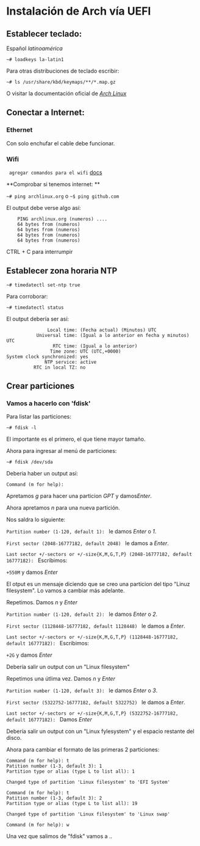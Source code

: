 # Instalación de Arch vía UEFI

## Establecer teclado:
Español _latinoamérica_

```~# loadkeys la-latin1 ```

Para otras distribuciones de teclado escribir:

```~# ls /usr/share/kbd/keymaps/**/*.map.gz```

O visitar la documentación oficial de [_Arch Linux_](https://wiki.archlinux.org/index.php/Installation_guide)

## Conectar a Internet:

### Ethernet

Con solo enchufar el cable debe funcionar.

### Wifi

``` agregar comandos para el wifi```
[docs](https://wiki.archlinux.org/index.php/Network_configuration/Wireless)

**Comprobar si tenemos internet: **

```~# ping archlinux.org``` o ```~$ ping github.com```

El output debe verse algo así:
``` 
    PING archlinux.org (numeros) ....
    64 bytes from (numeros)
    64 bytes from (numeros)
    64 bytes from (numeros)
    64 bytes from (numeros)
```

CTRL + C para interrumpir


## Establecer zona horaria NTP

```~# timedatectl set-ntp true```

Para corroborar:

```~# timedatectl status```

El output debería ser así:

``` 
               Local time: (Fecha actual) (Minutos) UTC
           Universal time: (Igual a lo anterior en fecha y minutos) UTC
                 RTC time: (Igual a lo anterior)
                Time zone: UTC (UTC,+0000)
System clock synchronized: yes
              NTP service: active
          RTC in local TZ: no
```

## Crear particiones
### Vamos a hacerlo con 'fdisk'

Para listar las particiones:

```~# fdisk -l ```

El importante es el primero, el que tiene mayor tamaño.

Ahora para ingresar al menú de particiones:

```~# fdisk /dev/sda ```

Deberia haber un output así:

``` Command (m for help): ```

Apretamos *g* para hacer una particion _GPT_ y damos*Enter*.

Ahora apretamos *n* para una nueva partición.

Nos saldra lo siguiente:

```Partition number (1-120, default 1): ``` le damos *Enter* o *1*.

```First sector (2048-16777182, default 2048) ``` le damos a *Enter*.

```Last sector +/-sectors or +/-size{K,M,G,T,P} (2048-16777182, default 16777182): ``` Escribimos:

``` +550M ``` y damos *Enter*

El otput es un mensaje diciendo que se creo una particion del tipo "Linuz filesystem". Lo vamos a cambiar más adelante.

Repetimos. Damos *n* y *Enter*


```Partition number (1-120, default 2): ``` le damos *Enter* o *2*.

```First sector (1128448-16777182, default 1128448) ``` le damos a *Enter*.

```Last sector +/-sectors or +/-size{K,M,G,T,P} (1128448-16777182, default 16777182): ``` Escribimos:

``` +2G ``` y damos *Enter*

Debería salir un output con un "Linux filesystem"

Repetimos una útlima vez. Damos *n* y *Enter*

```Partition number (1-120, default 3): ``` le damos *Enter* o *3*.

```First sector (5322752-16777182, default 5322752) ``` le damos a *Enter*.

```Last sector +/-sectors or +/-size{K,M,G,T,P} (5322752-16777182, default 16777182): ``` Damos *Enter*

Debería salir un output con un "Linux fylesystem" y el espacio restante del disco.

Ahora para cambiar el formato de las primeras 2 particiones:

``` 
Command (m for help): t
Patition number (1-3, default 3): 1
Partition type or alias (type L to list all): 1

Changed type of partition 'Linux filesystem' to 'EFI System'

Command (m for help): t
Patition number (1-3, default 3): 2
Partition type or alias (type L to list all): 19

Changed type of partition 'Linux filesystem' to 'Linux swap'

Command (m for help): w
```

Una vez que salimos de "fdisk" vamos a ..


